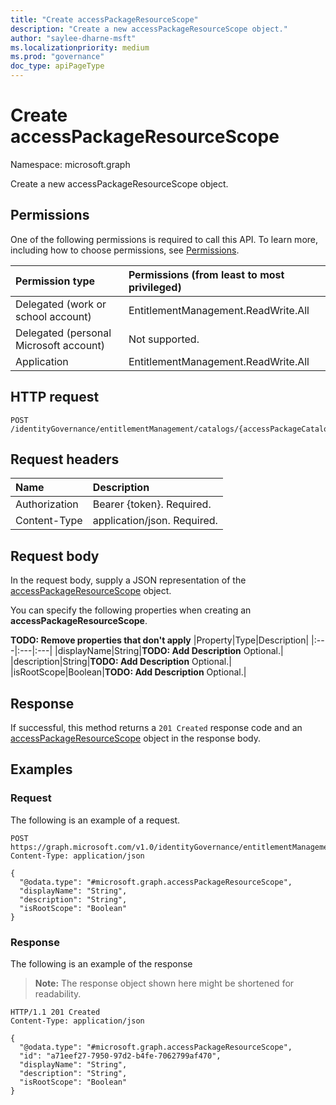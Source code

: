 ```yaml
---
title: "Create accessPackageResourceScope"
description: "Create a new accessPackageResourceScope object."
author: "saylee-dharne-msft"
ms.localizationpriority: medium
ms.prod: "governance"
doc_type: apiPageType
---
```


# Create accessPackageResourceScope
Namespace: microsoft.graph



Create a new accessPackageResourceScope object.

## Permissions
One of the following permissions is required to call this API. To learn more, including how to choose permissions, see [Permissions](/graph/permissions-reference).

| Permission type                        | Permissions (from least to most privileged) |
|:---------------------------------------|:--------------------------------------------|
| Delegated (work or school account)     | EntitlementManagement.ReadWrite.All |
| Delegated (personal Microsoft account) | Not supported. |
| Application                            | EntitlementManagement.ReadWrite.All |

## HTTP request

<!-- {
  "blockType": "ignored"
}
-->
``` http
POST /identityGovernance/entitlementManagement/catalogs/{accessPackageCatalogId}/resourceScopes
```

## Request headers
|Name|Description|
|:---|:---|
|Authorization|Bearer {token}. Required.|
|Content-Type|application/json. Required.|

## Request body
In the request body, supply a JSON representation of the [accessPackageResourceScope](../resources/accesspackageresourcescope.md) object.

You can specify the following properties when creating an **accessPackageResourceScope**.

**TODO: Remove properties that don't apply**
|Property|Type|Description|
|:---|:---|:---|
|displayName|String|**TODO: Add Description** Optional.|
|description|String|**TODO: Add Description** Optional.|
|isRootScope|Boolean|**TODO: Add Description** Optional.|



## Response

If successful, this method returns a `201 Created` response code and an [accessPackageResourceScope](../resources/accesspackageresourcescope.md) object in the response body.

## Examples

### Request
The following is an example of a request.
<!-- {
  "blockType": "request",
  "name": "create_accesspackageresourcescope_from_"
}
-->
``` http
POST https://graph.microsoft.com/v1.0/identityGovernance/entitlementManagement/catalogs/{accessPackageCatalogId}/resourceScopes
Content-Type: application/json

{
  "@odata.type": "#microsoft.graph.accessPackageResourceScope",
  "displayName": "String",
  "description": "String",
  "isRootScope": "Boolean"
}
```


### Response
The following is an example of the response
>**Note:** The response object shown here might be shortened for readability.
<!-- {
  "blockType": "response",
  "truncated": true,
  "@odata.type": "microsoft.graph.accessPackageResourceScope"
}
-->
``` http
HTTP/1.1 201 Created
Content-Type: application/json

{
  "@odata.type": "#microsoft.graph.accessPackageResourceScope",
  "id": "a71eef27-7950-97d2-b4fe-7062799af470",
  "displayName": "String",
  "description": "String",
  "isRootScope": "Boolean"
}
```

